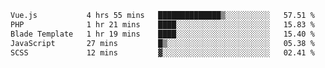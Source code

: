 <!--START_SECTION:waka-->

```txt
Vue.js           4 hrs 55 mins   ██████████████▒░░░░░░░░░░   57.51 %
PHP              1 hr 21 mins    ████░░░░░░░░░░░░░░░░░░░░░   15.83 %
Blade Template   1 hr 19 mins    ████░░░░░░░░░░░░░░░░░░░░░   15.40 %
JavaScript       27 mins         █▒░░░░░░░░░░░░░░░░░░░░░░░   05.38 %
SCSS             12 mins         ▓░░░░░░░░░░░░░░░░░░░░░░░░   02.41 %
```

<!--END_SECTION:waka-->
